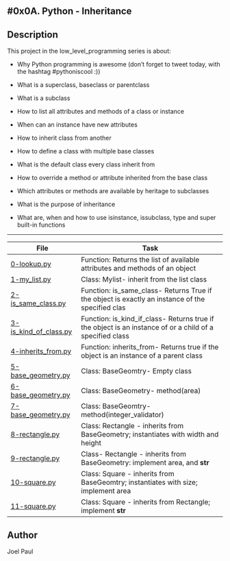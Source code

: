 #0x0A. Python - Inheritance
---
## Description

This project in the low_level_programming series is about:

* Why Python programming is awesome (don’t forget to tweet today, with the hashtag #pythoniscool :))

* What is a superclass, baseclass or parentclass

* What is a subclass

* How to list all attributes and methods of a class or instance

* When can an instance have new attributes

* How to inherit class from another

* How to define a class with multiple base classes

* What is the default class every class inherit from

* How to override a method or attribute inherited from the base class

* Which attributes or methods are available by heritage to subclasses

* What is the purpose of inheritance

* What are, when and how to use isinstance, issubclass, type and super built-in functions

---
File|Task
---|---
[0-lookup.py ](./0-lookup.py ) | Function: Returns the list of available attributes and methods of an object
[1-my_list.py ](./1-my_list.py ) | Class: Mylist- inherit from the list class
[2-is_same_class.py ](./2-is_same_class.py ) | Function: is_same_class- Returns True if the object is exactly an instance of the specified clas
[3-is_kind_of_class.py ](./3-is_kind_of_class.py ) | Function: is_kind_if_class- Returns true if the object is an instance of or a child of a specified class
[4-inherits_from.py ](./4-inherits_from.py ) | Function: inherits_from- Returns true if the object is an instance of a parent class
[5-base_geometry.py ](./5-base_geometry.py ) | Class: BaseGeomtry- Empty class
[6-base_geometry.py ](./6-base_geometry.py ) | Class: BaseGeometry- method(area)
[7-base_geometry.py ](./7-base_geometry.py ) | Class: BaseGeomtry- method(integer_validator)
[8-rectangle.py ](./8-rectangle.py ) | Class: Rectangle - inherits from BaseGeometry; instantiates with width and height
[9-rectangle.py ](./9-rectangle.py ) | Class- Rectangle - inherits from BaseGeometry: implement area, and __str__
[10-square.py ](./10-square.py ) | Class: Square - inherits from BaseGeomtry; instantiates with size; implement area
[11-square.py ](./11-square.py ) | Class: Square - inherits from Rectangle; implement __str__

## Author
 Joel Paul
